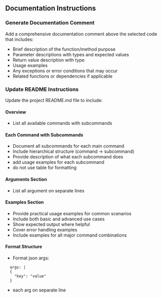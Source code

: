 ## Documentation Instructions

### Generate Documentation Comment

Add a comprehensive documentation comment above the selected code that includes:

- Brief description of the function/method purpose
- Parameter descriptions with types and expected values
- Return value description with type
- Usage examples
- Any exceptions or error conditions that may occur
- Related functions or dependencies if applicable

### Update README Instructions

Update the project README.md file to include:

#### Overview

- List all available commands with subcommands

#### Each Command with Subcommands

- Document all subcommands for each main command
- Include hierarchical structure (command -> subcommand)
- Provide description of what each subcommand does
- add usage examples for each subcommand
- do not use table for formatting

#### Arguments Section

- List all argument on separate lines

#### Examples Section

- Provide practical usage examples for common scenarios
- Include both basic and advanced use cases
- Show expected output where helpful
- Cover error handling examples
- Include examples for all major command combinations

#### Format Structure

- Format json args:

```
  args: |
  {
    "key": "value"
  }
```

- each arg on separate line
